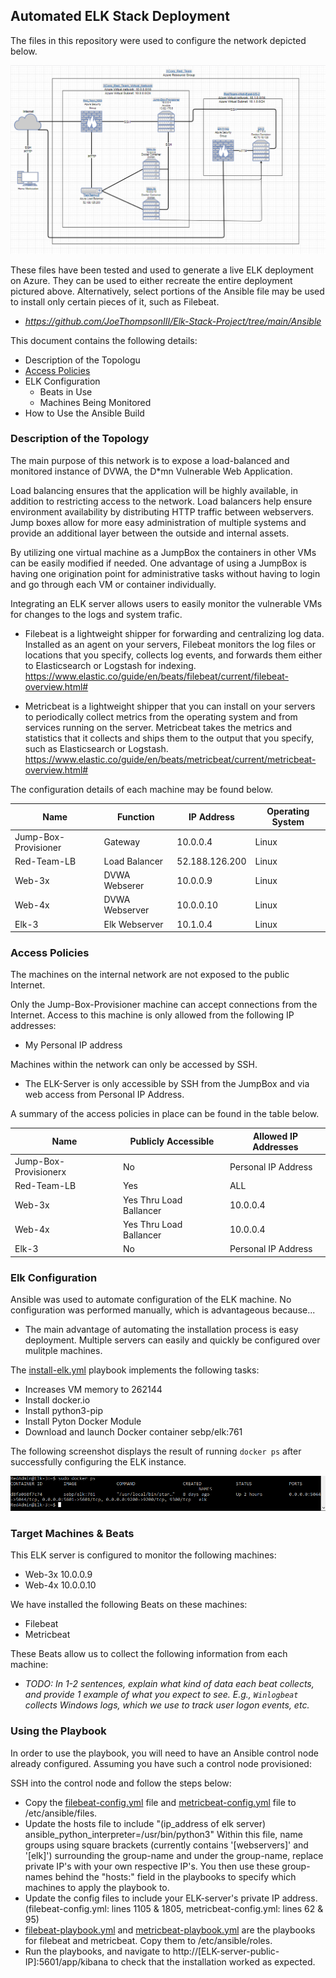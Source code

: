 ## Automated ELK Stack Deployment

The files in this repository were used to configure the network depicted below.

![Images/Elk_Stack_Diagram.png](Images/Elk_Stack_Diagram.png)

These files have been tested and used to generate a live ELK deployment on Azure. They can be used to either recreate the entire deployment pictured above. Alternatively, select portions of the Ansible file may be used to install only certain pieces of it, such as Filebeat.

  - _https://github.com/JoeThompsonIII/Elk-Stack-Project/tree/main/Ansible_

This document contains the following details:
- Description of the Topologu
- [Access Policies](#access-policies)
- ELK Configuration
  - Beats in Use
  - Machines Being Monitored
- How to Use the Ansible Build


### Description of the Topology

The main purpose of this network is to expose a load-balanced and monitored instance of DVWA, the D*mn Vulnerable Web Application.

Load balancing ensures that the application will be highly available, in addition to restricting access to the network.
Load balancers help ensure environment availability by distributing HTTP traffic between webservers. Jump boxes allow for more easy administration of multiple systems and provide an additional layer between the outside and internal assets.

By utilizing one virtual machine as a JumpBox the containers in other VMs can be easily modified if needed. One advantage of using a JumpBox is having one origination point for administrative tasks without having to login and go through each VM or container individually. 

Integrating an ELK server allows users to easily monitor the vulnerable VMs for changes to the logs and system trafic.
- Filebeat is a lightweight shipper for forwarding and centralizing log data. Installed as an agent on your servers, Filebeat monitors the log files or locations that you specify, collects log events, and forwards them either to Elasticsearch or Logstash for indexing. https://www.elastic.co/guide/en/beats/filebeat/current/filebeat-overview.html#

- Metricbeat is a lightweight shipper that you can install on your servers to periodically collect metrics from the operating system and from services running on the server. Metricbeat takes the metrics and statistics that it collects and ships them to the output that you specify, such as Elasticsearch or Logstash. https://www.elastic.co/guide/en/beats/metricbeat/current/metricbeat-overview.html#

The configuration details of each machine may be found below.

| Name     | Function | IP Address | Operating System |
|----------|----------|------------|------------------|
| Jump-Box-Provisioner | Gateway      | 10.0.0.4   | Linux            |
| Red-Team-LB | Load Balancer| 52.188.126.200   | Linux            |
| Web-3x   | DVWA Webserer  | 10.0.0.9     | Linux            |
| Web-4x   | DVWA Webserver | 10.0.0.10  | Linux            |
| Elk-3    | Elk Webserver  | 10.1.0.4  | Linux            |

### Access Policies

The machines on the internal network are not exposed to the public Internet. 

Only the Jump-Box-Provisioner machine can accept connections from the Internet. Access to this machine is only allowed from the following IP addresses:
- My Personal IP address

Machines within the network can only be accessed by SSH.
- The ELK-Server is only accessible by SSH from the JumpBox and via web access from Personal IP Address.

A summary of the access policies in place can be found in the table below.

| Name     | Publicly Accessible | Allowed IP Addresses |
|----------|---------------------|----------------------|
| Jump-Box-Provisionerx | No              | Personal IP Address    |
| Red-Team-LB | Yes |  ALL |
| Web-3x         | Yes Thru Load Ballancer|  10.0.0.4 |
| Web-4x         | Yes Thru Load Ballancer |  10.0.0.4 |
| Elk-3         |  No   | Personal IP Address |

### Elk Configuration

Ansible was used to automate configuration of the ELK machine. No configuration was performed manually, which is advantageous because...
- The main advantage of automating the installation process is easy deployment. Multiple servers can easily and quickly be configured over mulitple machines.

The [install-elk.yml](https://github.com/JoeThompsonIII/Elk-Stack-Project/blob/main/Ansible/install-elk.yml) playbook implements the following tasks:
- Increases VM memory to 262144
- Install docker.io
- Install python3-pip
- Install Pyton Docker Module
- Download and launch Docker container sebp/elk:761

The following screenshot displays the result of running `docker ps` after successfully configuring the ELK instance.

![Images/docker_ps_output.png](Images/docker_ps_output.png)

### Target Machines & Beats
This ELK server is configured to monitor the following machines:
- Web-3x 10.0.0.9
- Web-4x 10.0.0.10

We have installed the following Beats on these machines:
- Filebeat
- Metricbeat

These Beats allow us to collect the following information from each machine:
- _TODO: In 1-2 sentences, explain what kind of data each beat collects, and provide 1 example of what you expect to see. E.g., `Winlogbeat` collects Windows logs, which we use to track user logon events, etc._

### Using the Playbook
In order to use the playbook, you will need to have an Ansible control node already configured. Assuming you have such a control node provisioned: 

SSH into the control node and follow the steps below:
- Copy the [filebeat-config.yml](Ansible/filebeat-config.yml) file and [metricbeat-config.yml](Ansible/metricbeat-config.yml) file to /etc/ansible/files.
- Update the hosts file to include "(ip_address of elk server) ansible_python_interpreter=/usr/bin/python3" Within this file, name groups using square brackets (currently contains '[webservers]' and '[elk]') surrounding the group-name and under the group-name, replace private IP's with your own respective IP's. You then use these group-names behind the "hosts:" field in the playbooks to specify which machines to apply the playbook to.
- Update the config files to include your ELK-server's private IP address. (filebeat-config.yml: lines 1105 & 1805, metricbeat-config.yml: lines 62 & 95)
- [filebeat-playbook.yml](/Ansible/filebeat-playbook.yml) and [metricbeat-playbook.yml](/Ansible/metricbeat-playbook.yml) are the playbooks for filebeat and metricbeat.  Copy them to /etc/ansible/roles.
- Run the playbooks, and navigate to http://[ELK-server-public-IP]:5601/app/kibana to check that the installation worked as expected.

